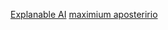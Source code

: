 [Explanable AI](https://christophm.github.io/interpretable-ml-book/index.html)
[maximium aposteririo](https://bjlkeng.github.io/posts/probabilistic-interpretation-of-regularization/)
